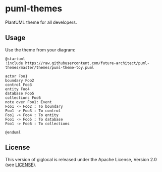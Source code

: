 # puml-themes

PlantUML theme for all developers.

## Usage

Use the theme from your diagram:

```
@startuml 
!include https://raw.githubusercontent.com/future-architect/puml-themes/master/themes/puml-theme-toy.puml

actor Foo1
boundary Foo2
control Foo3
entity Foo4
database Foo5
collections Foo6
note over Foo1: Event
Foo1 -> Foo2 : To boundary
Foo1 -> Foo3 : To control
Foo1 -> Foo4 : To entity
Foo1 -> Foo5 : To database
Foo1 -> Foo6 : To collections

@enduml
```

## License
This version of giglocal is released under the Apache License, Version 2.0 (see [LICENSE](https://github.com/future-architect/puml-themes/blob/master/LICENSE)).
